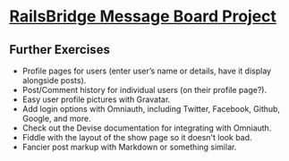 # [RailsBridge Message Board Project](http://docs.railsbridge.org/intermediate-rails/)

## Further Exercises
* Profile pages for users (enter user’s name or details, have it display alongside
posts).
* Post/Comment history for individual users (on their profile page?).
* Easy user profile pictures with Gravatar.
* Add login options with Omniauth, including Twitter, Facebook, Github, Google,
  and more.
* Check out the Devise documentation for integrating with Omniauth.
* Fiddle with the layout of the show page so it doesn't look bad.
* Fancier post markup with Markdown or something similar.
